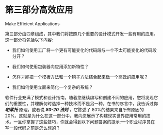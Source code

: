 # 第三部分高效应用

Make Efficient Applications

第三部分由四章组成，其中我们将按照几个重要的设计模式开发一些有用的应用。这一部分将包括以下内容:

*   我们如何使用工厂将一个更有可能变化的代码段与一个不太可能变化的代码段分开？

*   我们如何使用包装器向应用添加新特性？

*   怎样才能把一个模板方法和一个钩子方法结合起来做一个高效的应用呢？

*   我们如何使用立面来简化一个复杂的系统？

软件行业充满了模式和设计指南。随着您继续编写和创建不同的应用，您将发现它们的重要性，并理解何时选择一种技术而不是另一种。在书的序言中，我告诉过你 ***帕累托*** 原理，或者说 ***80-20 法则*** ，它陈述了 80%的结果来自所有原因的 20%。这就是为什么在这一部分中，我向您展示了构建现实世界应用常用的技术。一旦你掌握了这些技巧，你就会得到以下问题答案的提示:一个职业程序员在写一段代码之前是怎么想的？